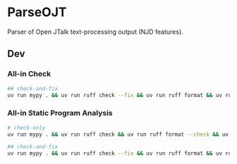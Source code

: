 # ParseOJT
Parser of Open JTalk text-processing output (NJD features).

## Dev
### All-in Check
```bash
## check-and-fix
uv run mypy . && uv run ruff check --fix && uv run ruff format && uv run typos && uv run pytest
```

### All-in Static Program Analysis
```bash
# check-only
uv run mypy . && uv run ruff check && uv run ruff format --check && uv run typos

## check-and-fix
uv run mypy . && uv run ruff check --fix && uv run ruff format && uv run typos
```